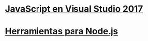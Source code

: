 # [JavaScript en Visual Studio 2017](javascript/javascript-in-vs-2017.md)
# [Herramientas para Node.js](/visualstudio/javascript/tutorial-nodejs)
